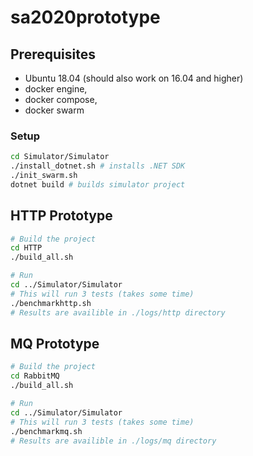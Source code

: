 # sa2020prototype

## Prerequisites
- Ubuntu 18.04 (should also work on 16.04 and higher)
- docker engine,
- docker compose,
- docker swarm

### Setup
```bash
cd Simulator/Simulator
./install_dotnet.sh # installs .NET SDK
./init_swarm.sh
dotnet build # builds simulator project
```

## HTTP Prototype
```bash
# Build the project
cd HTTP
./build_all.sh

# Run
cd ../Simulator/Simulator
# This will run 3 tests (takes some time)
./benchmarkhttp.sh
# Results are availible in ./logs/http directory
```

## MQ Prototype
```bash
# Build the project
cd RabbitMQ
./build_all.sh

# Run
cd ../Simulator/Simulator
# This will run 3 tests (takes some time)
./benchmarkmq.sh
# Results are availible in ./logs/mq directory
```

